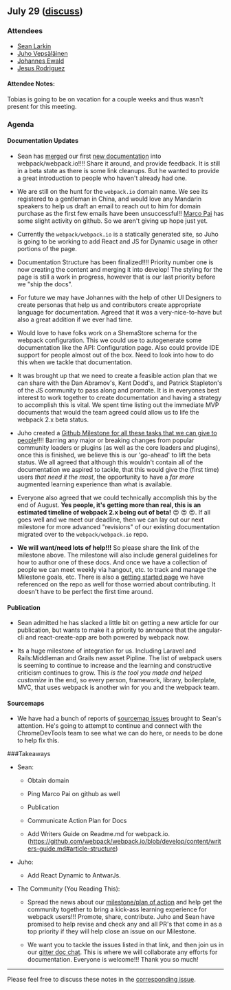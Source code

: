 ## July 29 ([discuss](https://github.com/webpack/meeting-notes/pull/8d))

### Attendees

* [Sean Larkin](http://github.com/thelarkinn)
* [Juho Vepsäläinen](http://github.com/bebraw)
* [Johannes Ewald](http://github.com/jhnns)
* [Jesus Rodriguez](https://github.com/foxandxss)

#### Attendee Notes:
Tobias is going to be on vacation for a couple weeks and thus wasn't present for this meeting.

### Agenda

#### Documentation Updates

* Sean has [merged](https://github.com/webpack/webpack.io/pull/59) our first [new documentation](https://github.com/webpack/webpack.io/blob/develop/content/concepts/index.md) into webpack/webpack.io!!!! Share it around, and provide feedback. It is still in a beta state as there is some link cleanups. But he wanted to provide a great introduction to people who haven't already had one. 

* We are still on the hunt for the `webpack.io` domain name. We see its registered to a gentleman in China, and would love any Mandarin speakers to help us draft an email to reach out to him for domain purchase as the first few emails have been unsuccessful!! [Marco Pai](https://github.com/MarcoPai) has some slight activity on github. So we aren't giving up hope just yet.

* Currently the `webpack/webpack.io` is a statically generated site, so Juho is going to be working to add React and JS for Dynamic usage in other portions of the page. 

* Documentation Structure has been finalized!!!! Priority number one is now creating the content and merging it into develop! The styling for the page is still a work in progress, however that is our last priority before we "ship the docs". 

* For future we may have Johannes with the help of other UI Designers to create personas that help us and contributors create appropriate language for documentation. Agreed that it was a very-nice-to-have but also a great addition if we ever had time. 

* Would love to have folks work on a ShemaStore schema for the webpack configuration. This we could use to autogenerate some documentation like the API: Configuration page. Also could provide IDE support for people almost out of the box. Need to look into how to do this when we tackle that documentation. 

* It was brought up that we need to create a feasible action plan that we can share with the Dan Abramov's, Kent Dodd's, and Patrick Stapleton's of the JS community to pass along and promote. It is in everyones best interest to work together to create documentation and having a strategy to accomplish this is vital. We spent time listing out the immediate MVP documents that would the team agreed could allow us to life the webpack 2.x beta status. 

* Juho created a [Github Milestone for all these tasks that we can give to people](https://github.com/webpack/webpack.io/issues?q=is%3Aopen+is%3Aissue+milestone%3A%22Webpack+2+-+Documentation+MVP%22)!!!! Barring any major or breaking changes from popular community loaders or plugins (as well as the core loaders and plugins), once this is finished, we believe this is our 'go-ahead' to lift the beta status. We all agreed that although this wouldn't contain all of the documentation we aspired to tackle, that this would give the (first time) users _that need it the most_, the opportunity to have a _far more_ augmented learning experience than what is available. 

* Everyone also agreed that we could technically accomplish this by the end of August. **Yes people, it's getting more than real, this is an estimated timeline of webpack 2.x being out of beta!** :heart_eyes: :heart_eyes: :heart_eyes:. If all goes well and we meet our deadline, then we can lay out our next milestone for more advanced "revisions" of our existing documentation migrated over to the `webpack/webpack.io` repo.

* **We will want/need lots of help!!!** So please share the link of the milestone above. The milestone will also include general guidelines for how to author one of these docs. And once we have a collection of people we can meet weekly via hangout, etc. to track and manage the Milestone goals, etc. There is also a [getting started page](https://github.com/webpack/webpack.io/blob/develop/content/get-started.md) we have referenced on the repo as well for those worried about contributing. It doesn't have to be perfect the first time around. 

#### Publication

* Sean admitted he has slacked a little bit on getting a new article for our publication, but wants to make it a priority to announce that the angular-cli and react-create-app are both powered by webpack now. 

* Its a huge milestone of integration for us. Including Laravel and Rails:Middleman and Grails new asset Pipline. The list of webpack users is seeming to continue to increase and the learning and constructive criticism continues to grow. This _is the tool you made and helped customize_ in the end, so every person, framework, library, boilerplate, MVC, that uses webpack is another win for you and the webpack team. 

#### Sourcemaps

* We have had a bunch of reports of [sourcemap issues](https://github.com/webpack/webpack/issues/2145) brought to Sean's attention. He's going to attempt to continue and connect with the ChromeDevTools team to see what we can do here, or needs to be done to help fix this.

###Takeaways  

* Sean:

    * Obtain domain

    * Ping Marco Pai on github as well

    * Publication

    * Communicate Action Plan for Docs

    * Add Writers Guide on Readme.md for webpack.io. (https://github.com/webpack/webpack.io/blob/develop/content/writers-guide.md#article-structure)


* Juho:

    * Add React Dynamic to AntwarJs.

* The Community (You Reading This): 

    * Spread the news about our [milestone/plan of action](https://github.com/webpack/webpack.io/issues?q=is%3Aopen+is%3Aissue+milestone%3A%22Webpack+2+-+Documentation+MVP%22) and help get the community together to bring a kick-ass learning experience for webpack users!!! Promote, share, contribute. Juho and Sean have promised to help revise and check any and all PR's that come in as a top priority if they will help close an issue on our Milestone. 

    * We want you to tackle the issues listed in that link, and then join us in our [gitter doc chat](https://gitter.im/webpack/docs). This is where we will collaborate any efforts for documentation. Everyone is welcome!!! Thank you so much! 

-----------
Please feel free to discuss these notes in the [corresponding issue](https://github.com/webpack/meeting-notes/pull/8).
